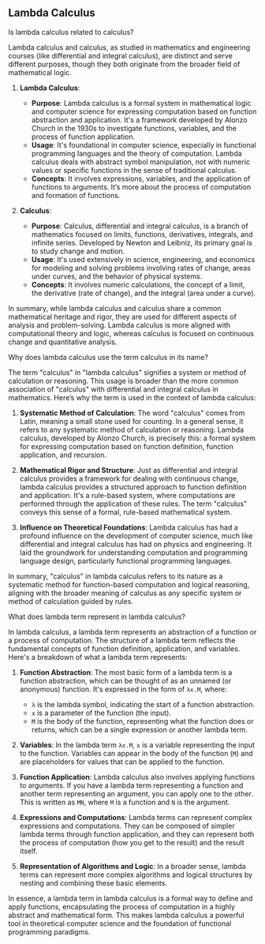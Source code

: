 ## Lambda Calculus

Is lambda calculus related to calculus?

Lambda calculus and calculus, as  studied in mathematics and engineering courses (like differential and integral calculus), are distinct and serve different purposes, though they both originate from the broader field of mathematical logic.

1. **Lambda Calculus**: 
   - **Purpose**: Lambda calculus is a formal system in mathematical logic and computer science for expressing computation based on function abstraction and application. It's a framework developed by Alonzo Church in the 1930s to investigate functions, variables, and the process of function application.
   - **Usage**: It's foundational in computer science, especially in functional programming languages and the theory of computation. Lambda calculus deals with abstract symbol manipulation, not with numeric values or specific functions in the sense of traditional calculus.
   - **Concepts**: It involves expressions, variables, and the application of functions to arguments. It’s more about the process of computation and formation of functions.

2. **Calculus**:
   - **Purpose**: Calculus,  differential and integral calculus, is a branch of mathematics focused on limits, functions, derivatives, integrals, and infinite series. Developed by Newton and Leibniz, its primary goal is to study change and motion.
   - **Usage**: It's used extensively in science, engineering, and economics for modeling and solving problems involving rates of change, areas under curves, and the behavior of physical systems.
   - **Concepts**: It involves numeric calculations, the concept of a limit, the derivative (rate of change), and the integral (area under a curve).

In summary, while lambda calculus and calculus share a common mathematical heritage and rigor, they are used for different aspects of analysis and problem-solving. Lambda calculus is more aligned with computational theory and logic, whereas calculus is focused on continuous change and quantitative analysis.

Why does lambda calculus use the term calculus in its name?

The term "calculus" in "lambda calculus" signifies a system or method of calculation or reasoning. This usage is broader than the more common association of "calculus" with differential and integral calculus in mathematics. Here’s why the term is used in the context of lambda calculus:

1. **Systematic Method of Calculation**: The word "calculus" comes from Latin, meaning a small stone used for counting. In a general sense, it refers to any systematic method of calculation or reasoning. Lambda calculus, developed by Alonzo Church, is precisely this: a formal system for expressing computation based on function definition, function application, and recursion.

2. **Mathematical Rigor and Structure**: Just as differential and integral calculus provides a framework for dealing with continuous change, lambda calculus provides a structured approach to function definition and application. It's a rule-based system, where computations are performed through the application of these rules. The term "calculus" conveys this sense of a formal, rule-based mathematical system.

3. **Influence on Theoretical Foundations**: Lambda calculus has had a profound influence on the development of computer science, much like differential and integral calculus has had on physics and engineering. It laid the groundwork for understanding computation and programming language design, particularly functional programming languages.

In summary, "calculus" in lambda calculus refers to its nature as a systematic method for function-based computation and logical reasoning, aligning with the broader meaning of calculus as any specific system or method of calculation guided by rules.

What does lambda term represent in lambda calculus?

In lambda calculus, a lambda term represents an abstraction of a function or a process of computation. The structure of a lambda term reflects the fundamental concepts of function definition, application, and variables. Here's a breakdown of what a lambda term represents:

1. **Function Abstraction**: The most basic form of a lambda term is a function abstraction, which can be thought of as an unnamed (or anonymous) function. It's expressed in the form of `λx.M`, where:
   - `λ` is the lambda symbol, indicating the start of a function abstraction.
   - `x` is a parameter of the function (the input).
   - `M` is the body of the function, representing what the function does or returns, which can be a single expression or another lambda term.

2. **Variables**: In the lambda term `λx.M`, `x` is a variable representing the input to the function. Variables can appear in the body of the function (`M`) and are placeholders for  values that can be applied to the function.

3. **Function Application**: Lambda calculus also involves applying functions to arguments. If you have a lambda term representing a function and another term representing an argument, you can apply one to the other. This is written as `MN`, where `M` is  a function and `N` is the argument.

4. **Expressions and Computations**: Lambda terms can represent complex expressions and computations. They can be composed of simpler lambda terms through function application, and they can represent both the process of computation (how you get to the result) and the result itself.

5. **Representation of Algorithms and Logic**: In a broader sense, lambda terms can represent more complex algorithms and logical structures by nesting and combining these basic elements.

In essence, a lambda term in lambda calculus is a formal way to define and apply functions, encapsulating the process of computation in a highly abstract and mathematical form. This makes lambda calculus a powerful tool in theoretical computer science and the foundation of functional programming paradigms.
